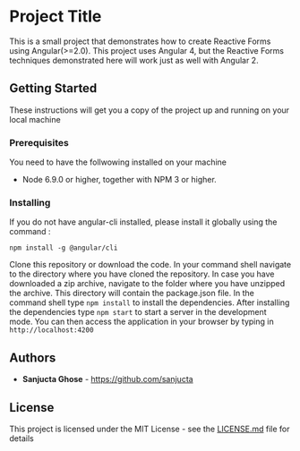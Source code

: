 # Project Title

This is a small project that demonstrates how to create Reactive Forms using Angular(>=2.0). This project uses Angular 4, but the Reactive Forms techniques demonstrated here will work just as well with Angular 2.

## Getting Started
These instructions will get you a copy of the project up and running on your local machine

### Prerequisites

You need to have the follwowing installed on your machine

* Node 6.9.0 or higher, together with NPM 3 or higher.


### Installing

If you do not have angular-cli installed, please install it globally using the command :

```
npm install -g @angular/cli

```
Clone this repository or download the code. In your command shell navigate to the directory where you have cloned the repository. In case you have downloaded a zip archive, navigate to the folder where you have unzipped the archive. This directory will contain the package.json file. In the command shell type `npm install` to install the dependencies. After installing the dependencies type `npm start` to start a server in the development mode. You can then access the application in your browser by typing in `http://localhost:4200` 


## Authors

* **Sanjucta Ghose** - https://github.com/sanjucta

## License

This project is licensed under the MIT License - see the [LICENSE.md](LICENSE.md) file for details

